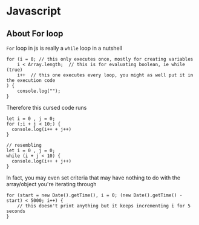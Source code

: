 # Javascript


## About For loop
`For` loop in js is really a `while` loop in a nutshell   
```
for (i = 0; // this only executes once, mostly for creating variables
    i < Array.length;  // this is for evaluating boolean, ie while (true)
    i++  // this one executes every loop, you might as well put it in the execution code
) {
    console.log("");
}
```

Therefore this cursed code runs
```
let i = 0 , j = 0;
for (;i + j < 10;) {
  console.log(i++ + j++)
}

// resembling
let i = 0 , j = 0;
while (i + j < 10) {
  console.log(i++ + j++)
}
```

In fact, you may even set criteria that may have nothing to do with the array/object you're iterating through
```
for (start = new Date().getTime(), i = 0; (new Date().getTime() - start) < 5000; i++) {
    // this doesn't print anything but it keeps incrementing i for 5 seconds
}
```
